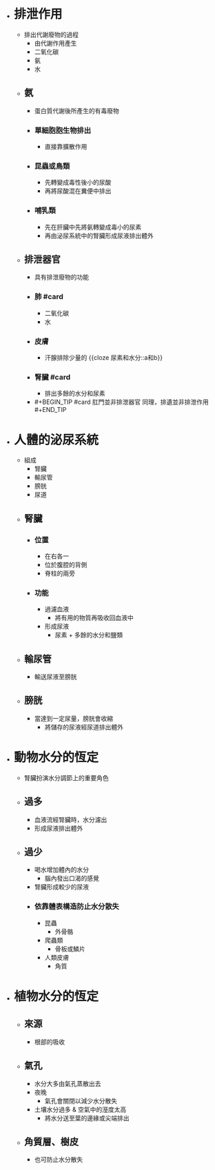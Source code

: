 - # 排泄作用
	- 排出代謝廢物的過程
		- 由代謝作用產生
		- 二氧化碳
		- 氨
		- 水
	- ## 氨
		- 蛋白質代謝後所產生的有毒廢物
		- ### 單細胞胞生物排出
			- 直接靠擴散作用
		- ### 昆蟲或鳥類
			- 先轉變成毒性後小的尿酸
			- 再將尿酸混在糞便中排出
		- ### 哺乳類
			- 先在肝臟中先將氨轉變成毒小的尿素
			- 再由泌尿系統中的腎臟形成尿液排出體外
	- ## 排泄器官
		- 具有排泄廢物的功能
		- ### 肺 #card
			- 二氧化碳
			- 水
		- ### 皮膚
			- 汗腺排除少量的 {{cloze 尿素和水分::a和b}}
		- ### 腎臟 #card
			- 排出多餘的水分和尿素
		- #+BEGIN_TIP #card
		  肛門並非排泄器官
		  同理，排遺並非排泄作用
		  #+END_TIP
- # 人體的泌尿系統
	- 組成
		- 腎臟
		- 輸尿管
		- 膀胱
		- 尿道
	- ## 腎臟
		- ### 位置
			- 在右各一
			- 位於腹腔的背側
			- 脊柱的兩旁
		- ### 功能
			- 過濾血液
				- 將有用的物質再吸收回血液中
			- 形成尿液
				- 尿素 + 多餘的水分和鹽類
	- ## 輸尿管
		- 輸送尿液至膀胱
	- ## 膀胱
		- 當達到一定尿量，膀胱會收縮
			- 將儲存的尿液經尿道排出體外
- # 動物水分的恆定
	- 腎臟扮演水分調節上的重要角色
	- ## 過多
		- 血液流經腎臟時，水分濾出
		- 形成尿液排出體外
	- ## 過少
		- 喝水增加體內的水分
			- 腦內發出口渴的感覺
		- 腎臟形成較少的尿液
		- ### 依靠體表構造防止水分散失
			- 昆蟲
				- 外骨骼
			- 爬蟲類
				- 骨板或鱗片
			- 人類皮膚
				- 角質
- # 植物水分的恆定
	- ## 來源
		- 根部的吸收
	- ## 氣孔
		- 水分大多由氣孔蒸散出去
		- 夜晚
			- 氣孔會關閉以減少水分散失
		- 土壤水分過多 & 空氣中的溼度太高
			- 將水分送至葉的邊緣或尖端排出
	- ## 角質層、樹皮
		- 也可防止水分散失